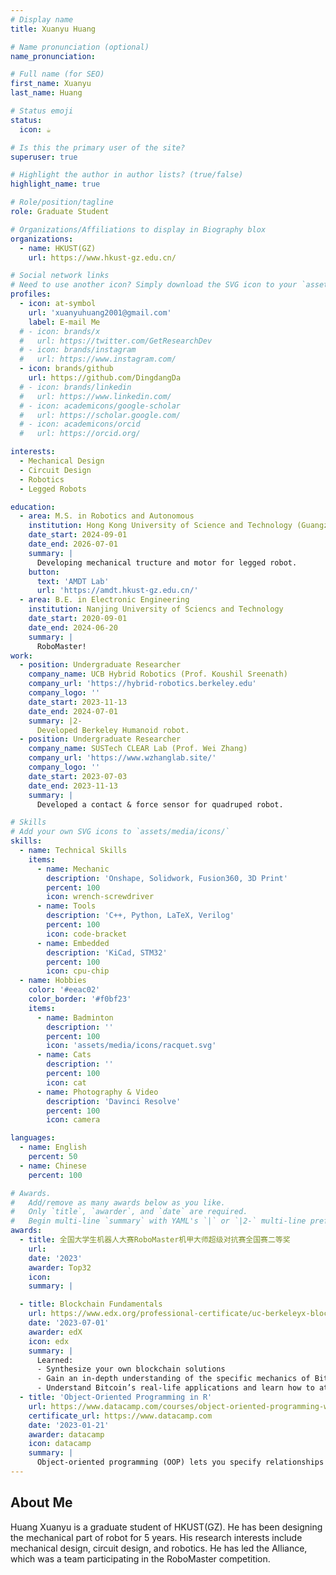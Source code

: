 ```yaml
---
# Display name
title: Xuanyu Huang

# Name pronunciation (optional)
name_pronunciation:

# Full name (for SEO)
first_name: Xuanyu
last_name: Huang

# Status emoji
status:
  icon: ☕️

# Is this the primary user of the site?
superuser: true

# Highlight the author in author lists? (true/false)
highlight_name: true

# Role/position/tagline
role: Graduate Student

# Organizations/Affiliations to display in Biography blox
organizations:
  - name: HKUST(GZ)
    url: https://www.hkust-gz.edu.cn/

# Social network links
# Need to use another icon? Simply download the SVG icon to your `assets/media/icons/` folder.
profiles:
  - icon: at-symbol
    url: 'xuanyuhuang2001@gmail.com'
    label: E-mail Me
  # - icon: brands/x
  #   url: https://twitter.com/GetResearchDev
  # - icon: brands/instagram
  #   url: https://www.instagram.com/
  - icon: brands/github
    url: https://github.com/DingdangDa
  # - icon: brands/linkedin
  #   url: https://www.linkedin.com/
  # - icon: academicons/google-scholar
  #   url: https://scholar.google.com/
  # - icon: academicons/orcid
  #   url: https://orcid.org/

interests:
  - Mechanical Design
  - Circuit Design
  - Robotics
  - Legged Robots

education:
  - area: M.S. in Robotics and Autonomous
    institution: Hong Kong University of Science and Technology (Guangzhou)
    date_start: 2024-09-01
    date_end: 2026-07-01
    summary: |
      Developing mechanical tructure and motor for legged robot.
    button:
      text: 'AMDT Lab'
      url: 'https://amdt.hkust-gz.edu.cn/'
  - area: B.E. in Electronic Engineering
    institution: Nanjing University of Sciencs and Technology
    date_start: 2020-09-01
    date_end: 2024-06-20
    summary: |
      RoboMaster!
work:
  - position: Undergraduate Researcher
    company_name: UCB Hybrid Robotics (Prof. Koushil Sreenath)
    company_url: 'https://hybrid-robotics.berkeley.edu'
    company_logo: ''
    date_start: 2023-11-13
    date_end: 2024-07-01
    summary: |2-
      Developed Berkeley Humanoid robot.
  - position: Undergraduate Researcher
    company_name: SUSTech CLEAR Lab (Prof. Wei Zhang)
    company_url: 'https://www.wzhanglab.site/'
    company_logo: ''
    date_start: 2023-07-03
    date_end: 2023-11-13
    summary: |
      Developed a contact & force sensor for quadruped robot.

# Skills
# Add your own SVG icons to `assets/media/icons/`
skills:
  - name: Technical Skills
    items:
      - name: Mechanic
        description: 'Onshape, Solidwork, Fusion360, 3D Print'
        percent: 100
        icon: wrench-screwdriver
      - name: Tools
        description: 'C++, Python, LaTeX, Verilog'
        percent: 100
        icon: code-bracket
      - name: Embedded
        description: 'KiCad, STM32'
        percent: 100
        icon: cpu-chip
  - name: Hobbies
    color: '#eeac02'
    color_border: '#f0bf23'
    items:
      - name: Badminton
        description: ''
        percent: 100
        icon: 'assets/media/icons/racquet.svg'
      - name: Cats
        description: ''
        percent: 100
        icon: cat
      - name: Photography & Video
        description: 'Davinci Resolve'
        percent: 100
        icon: camera

languages:
  - name: English
    percent: 50
  - name: Chinese
    percent: 100

# Awards.
#   Add/remove as many awards below as you like.
#   Only `title`, `awarder`, and `date` are required.
#   Begin multi-line `summary` with YAML's `|` or `|2-` multi-line prefix and indent 2 spaces below.
awards:
  - title: 全国大学生机器人大赛RoboMaster机甲大师超级对抗赛全国赛二等奖
    url: 
    date: '2023'
    awarder: Top32
    icon: 
    summary: |

  - title: Blockchain Fundamentals
    url: https://www.edx.org/professional-certificate/uc-berkeleyx-blockchain-fundamentals
    date: '2023-07-01'
    awarder: edX
    icon: edx
    summary: |
      Learned:
      - Synthesize your own blockchain solutions
      - Gain an in-depth understanding of the specific mechanics of Bitcoin
      - Understand Bitcoin’s real-life applications and learn how to attack and destroy Bitcoin, Ethereum, smart contracts and Dapps, and alternatives to Bitcoin’s Proof-of-Work consensus algorithm
  - title: 'Object-Oriented Programming in R'
    url: https://www.datacamp.com/courses/object-oriented-programming-with-s3-and-r6-in-r
    certificate_url: https://www.datacamp.com
    date: '2023-01-21'
    awarder: datacamp
    icon: datacamp
    summary: |
      Object-oriented programming (OOP) lets you specify relationships between functions and the objects that they can act on, helping you manage complexity in your code. This is an intermediate level course, providing an introduction to OOP, using the S3 and R6 systems. S3 is a great day-to-day R programming tool that simplifies some of the functions that you write. R6 is especially useful for industry-specific analyses, working with web APIs, and building GUIs.
---
```


## About Me

Huang Xuanyu is a graduate student of HKUST(GZ). He has been designing the mechanical part of robot for 5 years. His research interests include mechanical design, circuit design, and robotics. He has led the Alliance, which was a team participating in the RoboMaster competition.
